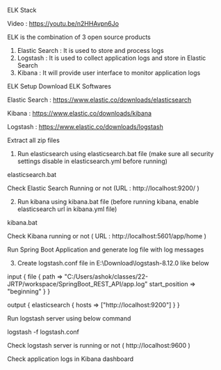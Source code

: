 ELK Stack

Video : https://youtu.be/n2HHAvpn6Jo 


ELK is the combination of 3 open source products

1. Elastic Search : It is used to store and process logs
2. Logstash : It is used to collect application logs and store in Elastic Search
3. Kibana : It will provide user interface to monitor application logs


ELK Setup
Download ELK Softwares

Elastic Search : https://www.elastic.co/downloads/elasticsearch

Kibana : https://www.elastic.co/downloads/kibana

Logstash : https://www.elastic.co/downloads/logstash


Extract all zip files

1. Run elasticsearch using elasticsearch.bat file (make sure all security settings disable in elasticsearch.yml before running)


elasticsearch.bat


Check Elastic Search Running or not (URL : http://localhost:9200/ )


2. Run kibana using kibana.bat file (before running kibana, enable elasticsearch url in kibana.yml file)


kibana.bat


Check Kibana running or not ( URL : http://localhost:5601/app/home )

Run Spring Boot Application and generate log file with log messages


3. Create logstash.conf file in E:\Download\logstash-8.12.0 like below

input {
  file {
	path => "C:/Users/ashok/classes/22-JRTP/workspace/SpringBoot_REST_API/app.log"
	start_position => "beginning"
  }
}

output {
  elasticsearch {
    hosts => ["http://localhost:9200"]
  }
}


Run logstash server using below command


logstash -f logstash.conf


Check logstash server is running or not ( http://localhost:9600 )


Check application logs in Kibana dashboard

